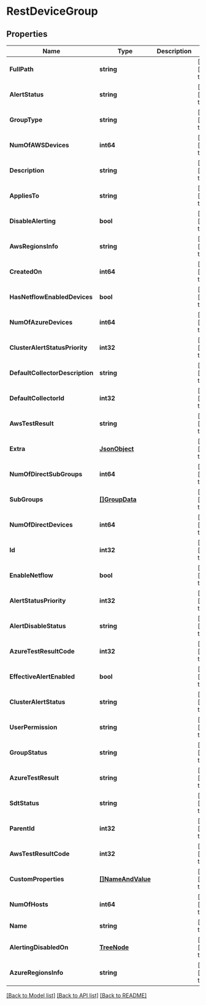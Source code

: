 # RestDeviceGroup

## Properties
Name | Type | Description | Notes
------------ | ------------- | ------------- | -------------
**FullPath** | **string** |  | [optional] [default to null]
**AlertStatus** | **string** |  | [optional] [default to null]
**GroupType** | **string** |  | [optional] [default to null]
**NumOfAWSDevices** | **int64** |  | [optional] [default to null]
**Description** | **string** |  | [optional] [default to null]
**AppliesTo** | **string** |  | [optional] [default to null]
**DisableAlerting** | **bool** |  | [optional] [default to null]
**AwsRegionsInfo** | **string** |  | [optional] [default to null]
**CreatedOn** | **int64** |  | [optional] [default to null]
**HasNetflowEnabledDevices** | **bool** |  | [optional] [default to null]
**NumOfAzureDevices** | **int64** |  | [optional] [default to null]
**ClusterAlertStatusPriority** | **int32** |  | [optional] [default to null]
**DefaultCollectorDescription** | **string** |  | [optional] [default to null]
**DefaultCollectorId** | **int32** |  | [optional] [default to null]
**AwsTestResult** | **string** |  | [optional] [default to null]
**Extra** | [**JsonObject**](JSONObject.md) |  | [optional] [default to null]
**NumOfDirectSubGroups** | **int64** |  | [optional] [default to null]
**SubGroups** | [**[]GroupData**](GroupData.md) |  | [optional] [default to null]
**NumOfDirectDevices** | **int64** |  | [optional] [default to null]
**Id** | **int32** |  | [optional] [default to null]
**EnableNetflow** | **bool** |  | [optional] [default to null]
**AlertStatusPriority** | **int32** |  | [optional] [default to null]
**AlertDisableStatus** | **string** |  | [optional] [default to null]
**AzureTestResultCode** | **int32** |  | [optional] [default to null]
**EffectiveAlertEnabled** | **bool** |  | [optional] [default to null]
**ClusterAlertStatus** | **string** |  | [optional] [default to null]
**UserPermission** | **string** |  | [optional] [default to null]
**GroupStatus** | **string** |  | [optional] [default to null]
**AzureTestResult** | **string** |  | [optional] [default to null]
**SdtStatus** | **string** |  | [optional] [default to null]
**ParentId** | **int32** |  | [optional] [default to null]
**AwsTestResultCode** | **int32** |  | [optional] [default to null]
**CustomProperties** | [**[]NameAndValue**](NameAndValue.md) |  | [optional] [default to null]
**NumOfHosts** | **int64** |  | [optional] [default to null]
**Name** | **string** |  | [default to null]
**AlertingDisabledOn** | [**TreeNode**](TreeNode.md) |  | [optional] [default to null]
**AzureRegionsInfo** | **string** |  | [optional] [default to null]

[[Back to Model list]](../README.md#documentation-for-models) [[Back to API list]](../README.md#documentation-for-api-endpoints) [[Back to README]](../README.md)


